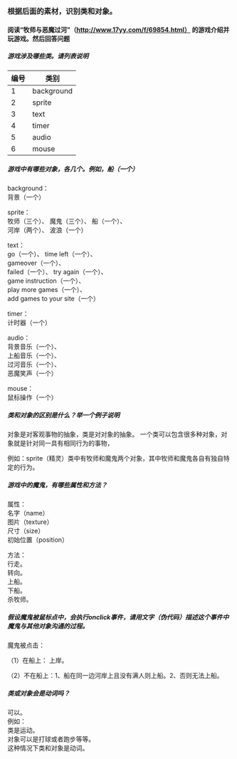 ### 根据后面的素材，识别类和对象。				

#### 阅读“牧师与恶魔过河”（http://www.17yy.com/f/69854.html） 的游戏介绍并玩游戏。然后回答问题 

##### 游戏涉及哪些类。请列表说明 

|编号|类别|
|---|---|
|1|background|
|2|sprite|
|3|text|
|4|timer|
|5|audio|
|6|mouse|

##### 游戏中有哪些对象，各几个。例如，船（一个） 

background：		
背景（一个）			

sprite：		        
牧师（三个）、
魔鬼（三个）、
船（一个）、	
河岸（两个）、
波浪（一个）

text：		
go（一个）、
time left（一个）、			
gameover（一个）、		
failed（一个）、	
try again（一个）、	
game instruction（一个）、		
play more games（一个）、	
add games to your site（一个）	

timer：		
计时器（一个）		

audio：		
背景音乐（一个）、			
上船音乐（一个）、			
过河音乐（一个）、		
恶魔笑声（一个）			

mouse：			
鼠标操作（一个）		


##### 类和对象的区别是什么？举一个例子说明 
对象是对客观事物的抽象，类是对对象的抽象。
一个类可以包含很多种对象，对象就是针对同一具有相同行为的事物， 

例如：sprite（精灵）类中有牧师和魔鬼两个对象，其中牧师和魔鬼各自有独自特定的行为。

##### 游戏中的魔鬼，有哪些属性和方法？ 

属性：					
名字（name）		
图片（texture）			
尺寸（size）			
初始位置（position）						

方法：			
行走。			
转向。				
上船。				
下船。				
杀牧师。							


##### 假设魔鬼被鼠标点中，会执行onclick事件，请用文字（伪代码）描述这个事件中魔鬼与其他对象沟通的过程。 

魔鬼被点击：		

（1）在船上： 上岸。

（2）不在船上：1、船在同一边河岸上且没有满人则上船。2、否则无法上船。		


##### 类或对象会是动词吗？				

可以。			
例如：			
类是运动。			
对象可以是打球或者跑步等等。			
这种情况下类和对象是动词。
